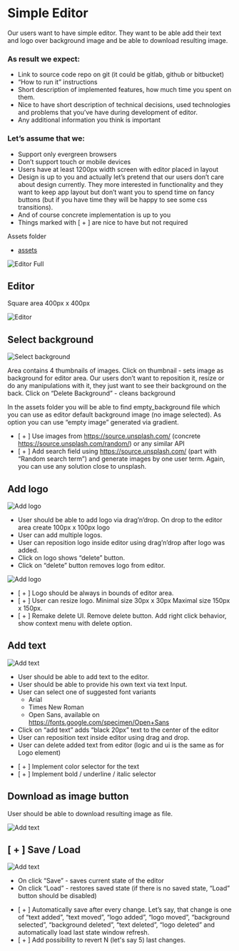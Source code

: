 # Simple Editor

Our users want to have simple editor. They want to be able add their text and logo over background image and be able to download resulting image.

### As result we expect:
* Link to source code repo on git (it could be gitlab, github or bitbucket)
* “How to run it” instructions
* Short description of implemented features, how much time you spent on them. 
* Nice to have short description of technical decisions, used technologies and problems that you’ve have during development of editor.
* Any additional information you think is important

### Let’s assume that we:
* Support only evergreen browsers
* Don’t support touch or mobile devices
* Users have at least 1200px width screen with editor placed in layout
* Design is up to you and actually let’s pretend that our users don’t care about design currently. They more interested in functionality and they want to keep app layout but don’t want you to spend time on fancy buttons (but if you have time they will be happy to see some css transitions).
* And of course concrete implementation is up to you
* Things marked with [ + ] are nice to have but not required

Assets folder 
* [assets](https://drive.google.com/open?id=1l0AzbGZHCo2lOrxCpUfehOZ1mi48k7bJ)

![Editor Full](https://www.dropbox.com/s/ywqrosniarhafh0/image3.png?dl=0)

## Editor

Square area 400px x 400px

![Editor](https://www.dropbox.com/s/8kxte0vsb1we9hg/image2.png?dl=0)

## Select background

![Select background](https://www.dropbox.com/s/cw09teaonj35n8m/image7.png?dl=0)

Area contains 4 thumbnails of images.
Click on thumbnail - sets image as background for editor area. Our users don’t want to reposition it, resize or do any manipulations with it, they just want to see their background on the back.
Click on “Delete Background” - cleans background

In the assets folder you will be able to find empty_background file which you can use as editor default background image (no image selected). As option you can use “empty image” generated via gradient.

- [ + ] Use images from https://source.unsplash.com/ (concrete https://source.unsplash.com/random/) or any similar API
- [ + ] Add search field using https://source.unsplash.com/  (part with “Random search term”) and generate images by one user term. Again, you can use any solution close to unsplash.

## Add logo

![Add logo](https://www.dropbox.com/s/x1vy3he37kiyfkc/image1.png?dl=0)

* User should be able to add logo via drag’n’drop. On drop to the editor area create 100px x 100px logo
* User can add multiple logos.
* User can reposition logo inside editor using drag’n’drop after logo was added. 
* Click on logo shows “delete” button.
* Click on “delete” button removes logo from editor.

![Add logo](https://www.dropbox.com/s/zj0zce4fbjp3lgj/image8.png?dl=0)

- [ + ] Logo should be always in bounds of editor area.
- [ + ] User can resize logo. Minimal size 30px x 30px Maximal size 150px x 150px.
- [ + ] Remake delete UI. Remove delete button. Add right click behavior, show context menu with delete option.

## Add text

![Add text](https://www.dropbox.com/s/fhq1qsrr29kopnr/image4.png?dl=0)

* User should be able to add text to the editor.
* User should be able to provide his own text via text Input.
* User can select one of suggested font variants 
    * Arial
    * Times New Roman
    * Open Sans, available on https://fonts.google.com/specimen/Open+Sans
* Click on “add text” adds “black 20px” text to the center of the editor
* User can reposition text inside editor using drag and drop.
* User can delete added text from editor (logic and ui is the same as for Logo element)

- [ + ] Implement color selector for the text
- [ + ] Implement bold / underline / italic selector

## Download as image button

User should be able to download resulting image as file.

![Add text](https://www.dropbox.com/s/wj5oo9v8580lvi9/image6.png?dl=0)

## [ + ] Save / Load

![Add text](https://www.dropbox.com/s/qyp7d0ybk2kcz1e/image5.png?dl=0)

* On click “Save” - saves current state of the editor
* On click “Load” - restores saved state (if there is no saved state, “Load” button should be disabled)

- [ + ] Automatically save after every change. Let’s say, that change is one of “text added”, “text moved”, “logo added”, “logo moved”, “background selected”, “background deleted”, “text deleted”, “logo deleted” and automatically load last state window refresh.
- [ + ] Add possibility to revert N (let's say 5) last changes.
